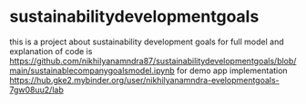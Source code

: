 # sustainabilitydevelopmentgoals
this is a project about sustainability development goals
for full model and explanation of code  is https://github.com/nikhilyanamndra87/sustainabilitydevelopmentgoals/blob/main/sustainablecompanygoalsmodel.ipynb
for demo app implementation https://hub.gke2.mybinder.org/user/nikhilyanamndra-evelopmentgoals-7gw08uu2/lab

